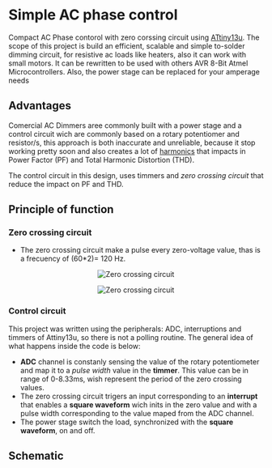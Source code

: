 
# Simple AC phase control

Compact AC Phase contorol with zero corssing circuit using [ATtiny13u](https://ww1.microchip.com/downloads/en/devicedoc/doc2535.pdf).
The scope of this project is build an efficient, scalable and simple to-solder dimming circuit, for resistive ac loads like heaters, also it can work with small motors.
It can be rewritten to be used with others AVR 8-Bit Atmel Microcontrollers. Also, the power stage can be replaced for your amperage needs  


## Advantages 
Comercial AC Dimmers aree commonly built with a power stage and a control circuit wich are commonly
based on a rotary potentiomer and resistor/s, this approach is both inaccurate and unreliable, because it stop working pretty soon and also creates a lot of [harmonics](https://www.electronics-tutorials.ws/accircuits/harmonics.html) that impacts in Power Factor (PF) and Total Harmonic Distortion (THD).

The control circuit in this design, uses timmers and _zero crossing circuit_ that reduce the impact on PF and THD.

## Principle of function 

### Zero crossing circuit 
- The zero crossing circuit make a pulse every zero-voltage value, thas is a frecuency of (60*2)= 120 Hz. 

<p align="center" width="200">
	<img alt="Zero crossing circuit" src="https://user-images.githubusercontent.com/22565959/213883584-a254b72b-0fbb-4e92-a54c-57aa0edd1ea1.png">
</p>
<p align="center" width="200">
	<img alt="Zero crossing circuit" src="https://user-images.githubusercontent.com/22565959/213883593-dad12f7b-1464-446e-ac99-6e66b3f474ec.png">
</p>

### Control circuit
This project was written using the peripherals: ADC, interruptions and timmers of Attiny13u, so there is not a polling routine. 
The general idea of what happens inside the code is below:

- **ADC** channel is constanly sensing the value of the rotary potentiometer and map it to a _pulse width_ value in the **timmer**. This value can be in range of 0-8.33ms, wish represent the period of the zero crossing values.
- The zero crossing circuit trigers an input corresponding to an **interrupt** that enables a **square waveform** wich inits in the zero value and with a pulse width corresponding to the value maped from the ADC channel. 
- The power stage switch the load, synchronized with the **square waveform**, on and off. 

## Schematic
